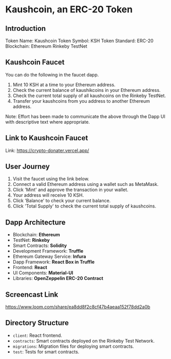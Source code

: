 # Kaushcoin, an ERC-20 Token

## Introduction
Token Name: Kaushcoin
Token Symbol: KSH
Token Standard: ERC-20
Blockchain: Ethereum Rinkeby TestNet

## Kaushcoin Faucet

You can do the following in the faucet dapp.
1. Mint 10 KSH at a time to your Ethereum address.
2. Check the current balance of kaushikcoins in your Ethereum address.
3. Check the current total supply of all kaushcoins on the Rinkeby TestNet.
4. Transfer your kaushcoins from you address to another Ethereum address.

Note: Effort has been made to communicate the above through the Dapp UI with descriptive text where appropriate.

## Link to Kaushcoin Faucet

Link: https://crypto-donater.vercel.app/

## User Journey

1. Visit the faucet using the link below.
2. Connect a valid Ethereum address using a wallet such as MetaMask.
3. Click 'Mint' and approve the transaction in your wallet.
4. Your address will receive 10 KSH.
5. Click 'Balance' to check your current balance.
6. Click 'Total Supply' to check the current total supply of kaushcoins.


## Dapp Architecture

- Blockchain: **Ethereum**
- TestNet: **Rinkeby**
- Smart Contracts: **Solidity**
- Development Framework: **Truffle**
- Ethereum Gateway Service: **Infura**
- Dapp Framework: **React Box in Truffle**
- Frontend: **React**
- UI Components: **Material-UI**
- Libraries: **OpenZeppelin ERC-20 Contract**


## Screencast Link

https://www.loom.com/share/ea8dd8f2c8cf47b4aeaa152f78dd2a0b

## Directory Structure

- `client`: React frontend.
- `contracts`: Smart contracts deployed on the Rinkeby Test Network.
- `migrations`: Migration files for deploying smart contracts.
- `test`: Tests for smart contracts.

